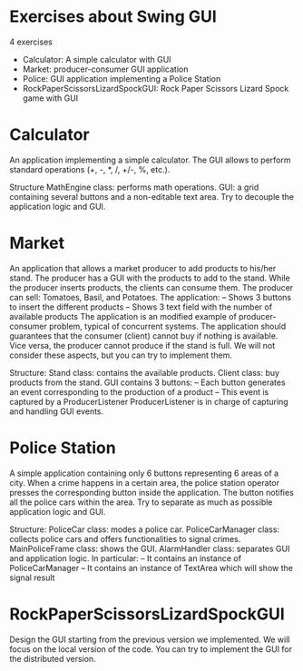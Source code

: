 # Exercises about Swing GUI
4 exercises 
- Calculator: A simple calculator with GUI
- Market: producer-consumer GUI application
- Police: GUI application implementing a Police Station
- RockPaperScissorsLizardSpockGUI: Rock Paper Scissors Lizard Spock game with GUI



# Calculator
An application implementing a simple calculator.
The GUI allows to perform standard operations (+, -, *, /, +/-, %, etc.).

Structure
MathEngine class: performs math operations.
GUI: a grid containing several buttons and a non-editable text area.
Try to decouple the application logic and GUI.



# Market
An application that allows a market producer to add products to his/her stand.
The producer has a GUI with the products to add to the stand.
While the producer inserts products, the clients can consume them.
The producer can sell: Tomatoes, Basil, and Potatoes.
The application:
	– Shows 3 buttons to insert the different products
	– Shows 3 text field with the number of available products
The application is an modified example of producer-consumer problem, typical of concurrent systems.
The application should guarantees that the consumer (client) cannot buy if nothing is available.
Vice versa, the producer cannot produce if the stand is full.
We will not consider these aspects, but you can try to implement them.

Structure:
Stand class: contains the available products.
Client class: buy products from the stand.
GUI contains 3 buttons:
	– Each button generates an event corresponding to the production of a product
	– This event is captured by a ProducerListener
ProducerListener is in charge of capturing and handling GUI events.



# Police Station
A simple application containing only 6 buttons representing 6 areas of a city. 
When a crime happens in a certain area, the police station operator presses the corresponding button inside the application. 
The button notifies all the police cars within the area.
Try to separate as much as possible application logic and GUI.

Structure:
PoliceCar class: modes a police car.
PoliceCarManager class: collects police cars and offers functionalities to signal crimes.
MainPoliceFrame class: shows the GUI.
AlarmHandler class: separates GUI and application logic. In particular:
	– It contains an instance of PoliceCarManager
	– It contains an instance of TextArea which will show the signal result



# RockPaperScissorsLizardSpockGUI
Design the GUI starting from the previous version we implemented.
We will focus on the local version of the code.
You can try to implement the GUI for the distributed version.